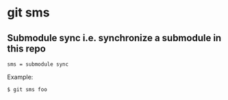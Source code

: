 # git sms

## Submodule sync i.e. synchronize a submodule in this repo

```gitconfig
sms = submodule sync
```

Example:

```sh
$ git sms foo
```
